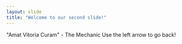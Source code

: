 ```yaml
---
layout: slide
title: "Welcome to our second slide!"
---
```

"Amat Vitoria Curam" - The Mechanic
Use the left arrow to go back!
